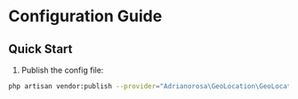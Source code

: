 # Configuration Guide

## Quick Start

1. Publish the config file:
```bash
php artisan vendor:publish --provider="Adrianorosa\GeoLocation\GeoLocationServiceProvider" --tag="geolocation-config"
